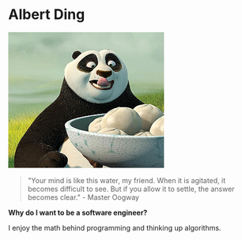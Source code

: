 # Albert Ding

![Image](po.png)

> "Your mind is like this water, my friend. When it is agitated, it becomes difficult to see. But if you allow it to settle, the answer becomes clear." - Master Oogway


**Why do I want to be a software engineer?**

I enjoy the math behind programming and thinking up algorithms. 


